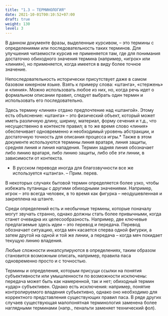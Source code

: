 ```yaml
---
title: "1.3 – ТЕРМИНОЛОГИЯ"
date: 2021-10-01T00:10:52+07:00
draft: true
weight: 130
level: 3
---
```


В данном документе фразы, выделенные курсивом, – это термины с определениями или
последовательность таких терминов. Для улучшения читаемости курсив не применяется там, где
для понимания достаточно обиходного значения термина (например, «игрок» или «линия»), но
применяется, когда имеется в виду более точное значение.

Непоследовательность исторически присутствует даже в самом базовом кикерном языке. Взять к
примеру слова: «штанга», «стержень» и «линия». Можно использовать любое из них, но, когда речь
идет о формальном описании правил, следует выбрать один термин и использовать его
последовательно.

Здесь термину «линия» отдано предпочтение над «штангой». Этому есть объяснение: «штанга» –
это физический объект, который может иметь различную длину, ширину, материал, форму сечения
и т.д., что несущественно в контексте правил; в то же время слово «линия» обеспечивает
одновременно и необходимый уровень абстракции, и достаточную точность для описания процесса
игры.* Также в этом документе используются термины линия вратаря, линия защиты, средняя
линия и линия нападения. Термин задняя линия обозначает либо линию вратаря, либо линию
защиты, либо обе эти линии, в зависимости от контекста.

* В русском переводе иногда для благозвучности все же используется «штанга». – Прим. перев.

В некоторых случаях бытовой термин определяется более узко, чтобы избежать путаницы с
другими обиходными значениями. Например, игрок – это всегда человек, в то время как фигурка –
неодушевленная и закреплена на штанге.

Среди определений есть и необычные термины, которые поначалу могут звучать странно, однако
должны стать более привычными, когда станет очевидна их целесообразность.
Например, две ключевые предлагаемые здесь идеи – это перевод и передача. Перевод обозначает
ситуацию, когда мяч касается сперва одной фигурки, а затем другой на одной и той же линии, а
передача – когда мяч покидает текущую линию владения.

Любые сложности инкапсулируются в определениях, таким образом становится возможным
описать, например, правила паса одновременно просто и с точностью.

Термины и определения, которым присущи ссылки на понятия субъективности или умышленности
по возможности исключены: передача может быть как намеренной, так и нет; обиходный термин
«удар» субъективен. Однако есть исключения: например, понятие контролируемого владения
субъективно, однако оно необходимо для корректного представления существующих правил паса.
В ряде других случаев существующая малопонятная терминология заменена более наглядными
терминами (напр., пенальти заменяет технический фол).